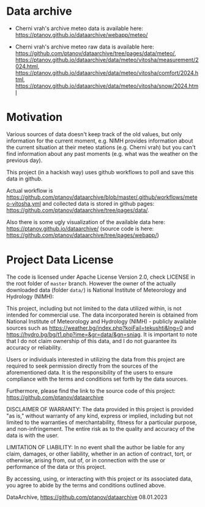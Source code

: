 # Data archive

- Cherni vrah's archive meteo data is available here: <https://ptanov.github.io/dataarchive/webapp/meteo/>

- Cherni vrah's archive meteo raw data is available here: <https://github.com/ptanov/dataarchive/tree/pages/data/meteo/>, <https://ptanov.github.io/dataarchive/data/meteo/vitosha/measurement/2024.html>, <https://ptanov.github.io/dataarchive/data/meteo/vitosha/comfort/2024.html>, <https://ptanov.github.io/dataarchive/data/meteo/vitosha/snow/2024.html>

# Motivation

Various sources of data doesn't keep track of the old values, but only information for the current moment, e.g. NIMH provides information about the current situation at their meteo stations (e.g. Cherni vrah) but you can't find information about any past moments (e.g. what was the weather on the previous day).

This project (in a hackish way) uses github workflows to poll and save this data in github.

Actual workflow is <https://github.com/ptanov/dataarchive/blob/master/.github/workflows/meteo-vitosha.yml> and collected data is stored in github pages: <https://github.com/ptanov/dataarchive/tree/pages/data/>.

Also there is some ugly visualization of the available data here: <https://ptanov.github.io/dataarchive/> (source code is here: <https://github.com/ptanov/dataarchive/tree/pages/webapp/>)

# Project Data License

The code is licensed under Apache License Version 2.0, check LICENSE in the root folder of `master` branch. However the owner of the actually downloaded data (folder `data/`) is National Institute of Meteorology and Hydrology (NIMH):

This project, including but not limited to the data utilized within, is not intended for commercial use. The data incorporated herein is obtained from National Institute of Meteorology and Hydrology (NIMH) - publicly available sources such as https://weather.bg/index.php?koiFail=tekushti&lng=0 and https://hydro.bg/bg/t1.php?ime=&gr=data/&gn=sniag. It is important to note that I do not claim ownership of this data, and I do not guarantee its accuracy or reliability.

Users or individuals interested in utilizing the data from this project are required to seek permission directly from the sources of the aforementioned data. It is the responsibility of the users to ensure compliance with the terms and conditions set forth by the data sources.

Furthermore, please find the link to the source code of this project: https://github.com/ptanov/dataarchive

DISCLAIMER OF WARRANTY: The data provided in this project is provided "as is," without warranty of any kind, express or implied, including but not limited to the warranties of merchantability, fitness for a particular purpose, and non-infringement. The entire risk as to the quality and accuracy of the data is with the user.

LIMITATION OF LIABILITY: In no event shall the author be liable for any claim, damages, or other liability, whether in an action of contract, tort, or otherwise, arising from, out of, or in connection with the use or performance of the data or this project.

By accessing, using, or interacting with this project or its associated data, you agree to abide by the terms and conditions outlined above.

DataArchive, https://github.com/ptanov/dataarchive
08.01.2023
